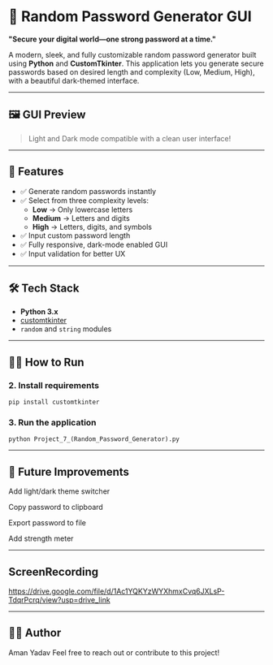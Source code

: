 # 🔐 Random Password Generator GUI

**"Secure your digital world—one strong password at a time."**

A modern, sleek, and fully customizable random password generator built using **Python** and **CustomTkinter**. This application lets you generate secure passwords based on desired length and complexity (Low, Medium, High), with a beautiful dark-themed interface.

---

## 🖼️ GUI Preview

> Light and Dark mode compatible with a clean user interface!

---

## 🚀 Features

- ✅ Generate random passwords instantly
- ✅ Select from three complexity levels:
  - **Low** → Only lowercase letters
  - **Medium** → Letters and digits
  - **High** → Letters, digits, and symbols
- ✅ Input custom password length
- ✅ Fully responsive, dark-mode enabled GUI
- ✅ Input validation for better UX

---

## 🛠️ Tech Stack

- **Python 3.x**
- [customtkinter](https://github.com/TomSchimansky/CustomTkinter)
- `random` and `string` modules

---

## 🧑‍💻 How to Run

### 2. Install requirements
```
pip install customtkinter
```
### 3. Run the application
```
python Project_7_(Random_Password_Generator).py
```

---

## 🧠 Future Improvements
 Add light/dark theme switcher

 Copy password to clipboard

 Export password to file

 Add strength meter

---
## ScreenRecording
https://drive.google.com/file/d/1Ac1YQKYzWYXhmxCvq6JXLsP-TdqrPcrq/view?usp=drive_link

---

## 🙋‍♂️ Author
Aman Yadav
Feel free to reach out or contribute to this project!
